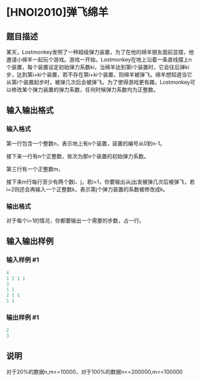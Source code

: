 # [HNOI2010]弹飞绵羊

## 题目描述

某天，Lostmonkey发明了一种超级弹力装置，为了在他的绵羊朋友面前显摆，他邀请小绵羊一起玩个游戏。游戏一开始，Lostmonkey在地上沿着一条直线摆上n个装置，每个装置设定初始弹力系数ki，当绵羊达到第i个装置时，它会往后弹ki步，达到第i+ki个装置，若不存在第i+ki个装置，则绵羊被弹飞。绵羊想知道当它从第i个装置起步时，被弹几次后会被弹飞。为了使得游戏更有趣，Lostmonkey可以修改某个弹力装置的弹力系数，任何时候弹力系数均为正整数。

## 输入输出格式

### 输入格式

第一行包含一个整数n，表示地上有n个装置，装置的编号从0到n-1。

接下来一行有n个正整数，依次为那n个装置的初始弹力系数。

第三行有一个正整数m，

接下来m行每行至少有两个数i、j，若i=1，你要输出从j出发被弹几次后被弹飞，若i=2则还会再输入一个正整数k，表示第j个弹力装置的系数被修改成k。

### 输出格式

对于每个i=1的情况，你都要输出一个需要的步数，占一行。

## 输入输出样例

### 输入样例 #1

```cpp
4
1 2 1 1
3
1 1
2 1 1
1 1
```


### 输出样例 #1

```cpp
2
3
```


## 说明

对于20%的数据n,m<=10000，对于100%的数据n<=200000,m<=100000


